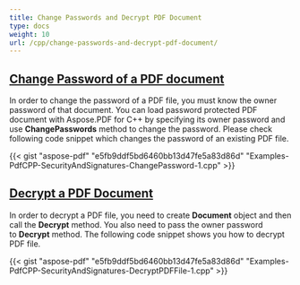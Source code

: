 ```yaml
---
title: Change Passwords and Decrypt PDF Document
type: docs
weight: 10
url: /cpp/change-passwords-and-decrypt-pdf-document/
---
```


## <ins>**Change Password of a PDF document**
In order to change the password of a PDF file, you must know the owner password of that document. You can load password protected PDF document with Aspose.PDF for C++ by specifying its owner password and use **ChangePasswords** method to change the password. Please check following code snippet which changes the password of an existing PDF file.



{{< gist "aspose-pdf" "e5fb9ddf5bd6460bb13d47fe5a83d86d" "Examples-PdfCPP-SecurityAndSignatures-ChangePassword-1.cpp" >}}
## <ins>**Decrypt a PDF Document**
In order to decrypt a PDF file, you need to create **Document** object and then call the **Decrypt** method. You also need to pass the owner password to **Decrypt** method. The following code snippet shows you how to decrypt PDF file.



{{< gist "aspose-pdf" "e5fb9ddf5bd6460bb13d47fe5a83d86d" "Examples-PdfCPP-SecurityAndSignatures-DecryptPDFFile-1.cpp" >}}

